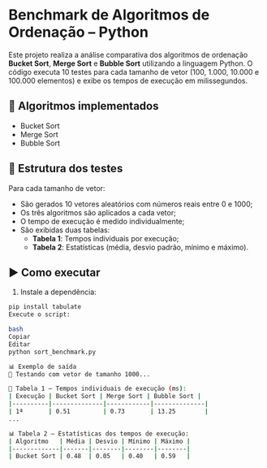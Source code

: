# Benchmark de Algoritmos de Ordenação – Python

Este projeto realiza a análise comparativa dos algoritmos de ordenação **Bucket Sort**, **Merge Sort** e **Bubble Sort** utilizando a linguagem Python. O código executa 10 testes para cada tamanho de vetor (100, 1.000, 10.000 e 100.000 elementos) e exibe os tempos de execução em milissegundos.

## 📌 Algoritmos implementados
- Bucket Sort
- Merge Sort
- Bubble Sort

## 🧪 Estrutura dos testes
Para cada tamanho de vetor:
- São gerados 10 vetores aleatórios com números reais entre 0 e 1000;
- Os três algoritmos são aplicados a cada vetor;
- O tempo de execução é medido individualmente;
- São exibidas duas tabelas:
  - **Tabela 1**: Tempos individuais por execução;
  - **Tabela 2**: Estatísticas (média, desvio padrão, mínimo e máximo).

## ▶️ Como executar

1. Instale a dependência:

```bash
pip install tabulate
Execute o script:

bash
Copiar
Editar
python sort_benchmark.py

📊 Exemplo de saída
📌 Testando com vetor de tamanho 1000...

🔎 Tabela 1 – Tempos individuais de execução (ms):
| Execução | Bucket Sort | Merge Sort | Bubble Sort |
|----------|--------------|------------|--------------|
| 1ª       | 0.51         | 0.73       | 13.25        |
...

📊 Tabela 2 – Estatísticas dos tempos de execução:
| Algoritmo   | Média | Desvio | Mínimo | Máximo |
|-------------|-------|--------|--------|--------|
| Bucket Sort | 0.48  | 0.05   | 0.40   | 0.59   |

